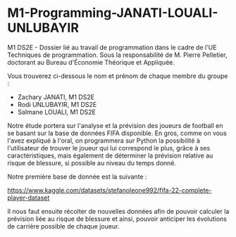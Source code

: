 # M1-Programming-JANATI-LOUALI-UNLUBAYIR
M1 DS2E - Dossier lié au travail de programmation dans le cadre de l'UE Techniques de programmation.
Sous la responsabilité de M. Pierre Pelletier, doctorant au Bureau d'Économie Théorique et Appliquée.

Vous trouverez ci-dessous le nom et prénom de chaque membre du groupe :

- Zachary JANATI, M1 DS2E
- Rodi UNLUBAYIR, M1 DS2E
- Salmane LOUALI, M1 DS2E

Notre étude portera sur l'analyse et la prévision des joueurs de football en se basant sur la base de données FIFA disponible. En gros, comme on vous l'avez expliqué à l'oral, on programmera sur Python la possibilité à l'utilisateur de trouver le joueur qui lui correspond le plus, grâce à ses caractéristiques, mais également de déterminer la prévision relative au risque de blessure, si possible au niveau du temps donné.

Notre première base de donnée est la suivante :

https://www.kaggle.com/datasets/stefanoleone992/fifa-22-complete-player-dataset

Il nous faut ensuite récolter de nouvelles données afin de pouvoir calculer la prévision liée au risque de blessure et ainsi, pouvoir anticiper les évolutions de carrière possible de chaque joueur.
